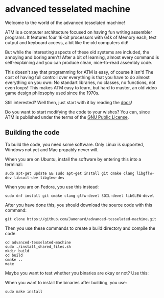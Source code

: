 # advanced tesselated machine

Welcome to the world of the advanced tesselated machine!

ATM is a computer architecture focused on having fun writing assembler programs.
It features four 16-bit processors with 64k of Memory each, text output and keyboard access,
a bit like the old computers did!

But while the interesting aspects of these old systems are
included, the annoying and boring aren't! After a bit of learning, almost every command is
self-explaining and you can produce clean, nice-to-read assembly code.

This doesn't say that programming for ATM is easy, of course it isn't! The cost of having
full controll over everything is that you have to do almost everything on you own: No standart
libraries, no classes, no functions, not even loops! This makes ATM easy to learn, but hard to
master, an old video game design philosophy used since the 1970s.

Still interested? Well then, just start with it by reading the [docs](share/doc/atm/md/README.md)!

Do you want to start modifying the code to your wishes? You can, since ATM is published under
the terms of the [GNU Public License](LICENSE).

## Building the code

To build the code, you need some software. Only Linux is supported, Windows not yet
and Mac propably never will.

When you are on Ubuntu, install the software by entering this into a terminal:

	sudo apt-get update && sudo apt-get install git cmake clang libgflw-dev libsoil-dev libglew-dev
	
When you are on Fedora, you use this instead:

	sudo dnf install git cmake clang glfw-devel SOIL-devel libGLEW-devel

After you have done this, you should download the source code with this command:

	git clone https://github.com/Janonard/advanced-tesselated-machine.git

Then you use these commands to create a build directory and compile the code:

	cd advanced-tesselated-machine
	sudo ./install_shared_files.sh
	mkdir build
	cd build
	cmake ..
	make
	
Maybe you want to test whether you binaries are okay or not? Use this:

When you want to install the binaries after building, you use:

	sudo make install
